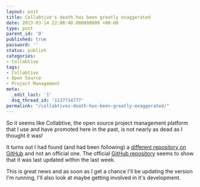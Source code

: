 ```yaml
---
layout: post
title: Collabtive's death has been greatly exaggerated
date: 2013-03-14 22:00:48.000000000 +00:00
type: post
parent_id: '0'
published: true
password: ''
status: publish
categories:
- Collabtive
tags:
- Collabtive
- Open Source
- Project Management
meta:
  _edit_last: '1'
  dsq_thread_id: '1137714777'
permalink: "/collabtives-death-has-been-greatly-exaggerated/"
---
```

So it seems like Collabtive, the open source project management platform that I use and have promoted here in the past, is not nearly as dead as I thought it was!

It turns out I had found (and had been following) a <a href="https://github.com/rphl/collabtive" target="_blank">different repository on GitHub</a> and not an official one. The official <a href="https://github.com/philippK-de/Collabtive" target="_blank">GitHub repository</a> seems to show that it was last updated within the last week.

This is great news and as soon as I get a chance I'll be updating the version I'm running, I'll also look at maybe getting involved in it's development.
